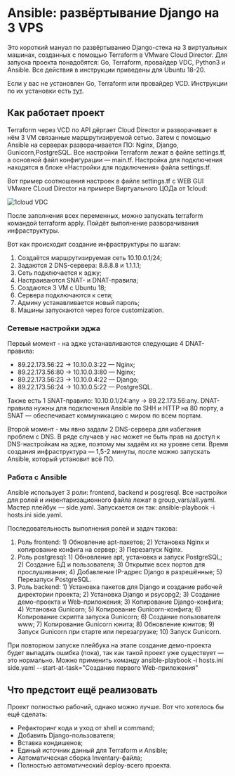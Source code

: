 # Ansible: развёртывание Django на 3 VPS

Это короткий мануал по развёртыванию Django-стека на 3 виртуальных машинах, созданных с помощью Terraform в VMware Cloud Director. Для запуска проекта понадобятся: Go, Terraform, провайдер VDC, Python3 и Ansible. Все действия в инструкции приведены для Ubuntu 18-20.

Если у вас не установлен Go, Terraform или провайдер VCD. Инструкции по их установки есть [тут](https://1cloud.ru/help/terraform_manuals). 


## Как работает проект

Terraform через VCD по API дёргает Cloud Director и разворачивает в нём 3 VM связанные маршрутизируемой сетью. Затем с помощью Ansible на серверах разворачивается ПО: Nginx, Django, Gunicorn,PostgreSQL. Все настройки Terraform лежат в файле settings.tf, а основной файл конфигурации — main.tf. Настройка для подключения находятся в блоке «Настройки для подключения» файла settings.tf. 

Вот пример соотношения настроек в файле settings.tf с WEB GUI VMware CLoud Director на примере Виртуального ЦОДа от 1cloud:

![1cloud VDC](https://1cloudstat.com/img/blog/651.png)

После заполнения всех переменных, можно запускать terraform командой terraform apply. Пойдёт выполнение разворачивания инфраструктуры. 

Вот как происходит создание инфраструктуры по шагам:
1. Создаётся маршрутизируемая сеть 10.10.0.1/24;
2. Задаются 2 DNS-сервера: 8.8.8.8 и 1.1.1.1;
3. Сеть подключается к эджу;
4. Настраиваются SNAT- и DNAT-правила;
5. Создаются 3 VM с Ubuntu 18;
6. Сервера подключаются к сети;
7. Админу устанавливается новый пароль;
8. Машины запускаются через force customization.


### Сетевые настройки эджа

Первый момент - на эдже устанавливаются следующие 4 DNAT-правила:
- 89.22.173.56:22 → 10.10.0.3:22 — Nginx;
- 89.22.173.56:80 → 10.10.0.3:80 — Nginx;
- 89.22.173.56:23 → 10.10.0.4:22 — Django;
- 89.22.173.56:24 → 10.10.0.5:22 — PostgreSQL. 

Также есть 1 SNAT-правило: 10.10.0.1/24:any → 89.22.173.56:any. DNAT-правила нужны для подключения Ansible по SHH и HTTP на 80 порту, а SNAT — обеспечивает коммуникацию с миром по всем портам.

Второй момент - мы явно задали 2 DNS-сервера для избегания проблем с DNS. В ряде случаев у нас может не быть прав на доступ к DNS-настройкам на эдже, поэтому мы задаём их на уровне сети. Время создания инфраструктура — 1,5-2 минуты, после можно запускать Ansible, который установит всё ПО.


### Работа с Ansible

Ansible использует 3 роли: frontend, backend и posgresql. Все настройки для ролей и инвентаризационного файла лежат в group_vars/all.yaml. Мастер плейбук — side.yaml. Запускается он так: ansible-playbook -i hosts.ini side.yaml. 

Последовательность выполнения ролей и задач такова: 
1. Роль frontend: 1) Обновление apt-пакетов; 2) Установка Nginx и копирование конфига на сервер; 3) Перезапуск Nginx.
2. Роль postgresql: 1) Обновление apt, установка и запуск PostgreSQL; 2) Создание БД и пользователя; 3) Открытие всех портов для прослушивания; 4) Добавление IP-адрес Django в разрешённые; 5) Перезапуск PostgreSQL.
3. Роль backend: 1) Установка пакетов для Django и создание рабочей директории проекта; 2) Установка Django и psycopg2; 3) Создание демо-проекта и Web-приложения; 3) Копирование Django-конфига; 4) Установка Gunicorn; 5) Копирование Gunicorn-конфига; 6) Копирование скрипта запуска Gunicorn; 6) Создание пользователя www; 7) Копирование Gunicorn юнита; 8) Обновление юнитов; 9) Запуск Gunicorn при старте или перезагрузке; 10) Запуск Gunicorn.

При повторном запуске плейбука на этапе создание демо-проекта будет выпадать ошибка (пока), так как такой проект уже существует — это нормально. Можно применить команду ansible-playbook -i hosts.ini side.yaml --start-at-task="Создание первого Web-приложения"


## Что предстоит ещё реализовать

Проект полностью рабочий, однако можно лучше. Вот что хотелось бы ещё сделать:
* Рефакторинг кода и уход от shell и command;
* Добавить Django-пользователя;
* Вставка кондишенов;
* Единый источник данный для Terraform и Ansible;
* Автоматическая сборка Inventary-файла;
* Полностью автоматический deploy-всего проекта.
